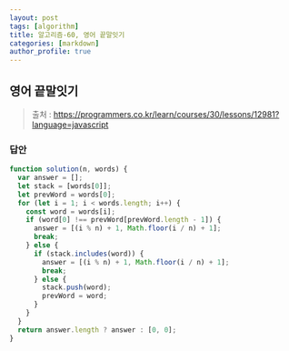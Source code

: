 ```yaml
---
layout: post
tags: [algorithm]
title: 알고리즘-60, 영어 끝말잇기
categories: [markdown]
author_profile: true
---
```


## 영어 끝말잇기

> 출처 : <https://programmers.co.kr/learn/courses/30/lessons/12981?language=javascript>

### 답안

```javascript
function solution(n, words) {
  var answer = [];
  let stack = [words[0]];
  let prevWord = words[0];
  for (let i = 1; i < words.length; i++) {
    const word = words[i];
    if (word[0] !== prevWord[prevWord.length - 1]) {
      answer = [(i % n) + 1, Math.floor(i / n) + 1];
      break;
    } else {
      if (stack.includes(word)) {
        answer = [(i % n) + 1, Math.floor(i / n) + 1];
        break;
      } else {
        stack.push(word);
        prevWord = word;
      }
    }
  }
  return answer.length ? answer : [0, 0];
}
```
